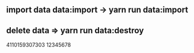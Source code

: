 ## import data data:import -> yarn run data:import 

## delete data => yarn run data:destroy


4110159307303
12345678